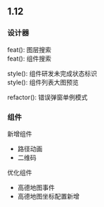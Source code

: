 
## 1.12                

### 设计器

feat(): 图层搜索  
feat(): 组件搜索  

style(): 组件研发未完成状态标识  
style(): 组件列表大图预览  

refactor(): 错误弹窗单例模式  

### 组件

新增组件  
- 路径动画  
- 二维码   

优化组件  
- 高德地图事件  
- 高德地图坐标配置新增    





